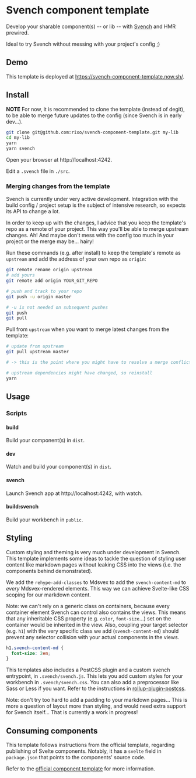 # Svench component template

Develop your sharable component(s) -- or lib -- with [Svench](https://github.com/rixo/svench) and HMR prewired.

Ideal to try Svench without messing with your project's config ;)

## Demo

This template is deployed at https://svench-component-template.now.sh/.

## Install

**NOTE** For now, it is recommended to clone the template (instead of degit), to be able to merge future updates to the config (since Svench is in early dev...).

```bash
git clone git@github.com:rixo/svench-component-template.git my-lib
cd my-lib
yarn
yarn svench
```

Open your browser at http://localhost:4242.

Edit a `.svench` file in `./src`.

### Merging changes from the template

Svench is currently under very active development. Integration with the build config / project setup is the subject of intensive research, so expects its API to change a lot.

In order to keep up with the changes, I advice that you keep the template's repo as a remote of your project. This way you'll be able to merge upstream changes. Ah! And maybe don't mess with the config too much in your project or the merge may be... hairy!

Run these commands (e.g. after install) to keep the template's remote as `upstream` and add the address of your own repo as `origin`:

```bash
git remote rename origin upstream
# add yours
git remote add origin YOUR_GIT_REPO

# push and track to your repo
git push -u origin master

# -u is not needed on subsequent pushes
git push
git pull
```

Pull from `upstream` when you want to merge latest changes from the template:

```bash
# update from upstream
git pull upstream master

# -> this is the point where you might have to resolve a merge conflict or two...

# upstream dependencies might have changed, so reinstall
yarn
```

## Usage

### Scripts

#### build

Build your component(s) in `dist`.

#### dev

Watch and build your component(s) in `dist`.

#### svench

Launch Svench app at http://localhost:4242, with watch.

#### build:svench

Build your workbench in `public`.

## Styling

Custom styling and theming is very much under development in Svench. This template implements some ideas to tackle the question of styling user content like markdown pages without leaking CSS into the views (i.e. the components behind demonstrated).

We add the `rehype-add-classes` to Mdsvex to add the `svench-content-md` to _every_ Mdsvex-rendered elements. This way we can achieve Svelte-like CSS scoping for our markdown content.

Note: we can't rely on a generic class on containers, because every container element Svench can control also contains the views. This means that any inheritable CSS property (e.g. `color`, `font-size`...) set on the container would be inherited in the view. Also, coupling your target selector (e.g. `h1`) with the very specific class we add (`svench-content-md`) should prevent any selector collision with your actual components in the views.

```css
h1.svench-content-md {
  font-size: 2em;
}
```

This templates also includes a PostCSS plugin and a custom svench entrypoint, in `.svench/svench.js`. This lets you add custom styles for your workbench in `.svench/svench.css`. You can also add a preprocessor like Sass or Less if you want. Refer to the instructions in [rollup-plugin-postcss](https://github.com/egoist/rollup-plugin-postcss#with-sassstylusless).

Note: don't try too hard to add a padding to your markdown pages... This is more a question of layout more than styling, and would need extra support for Svench itself... That is currently a work in progress!

## Consuming components

This template follows instructions from the official template, regarding publishing of Svelte components. Notably, it has a `svelte` field in `package.json` that points to the components' source code.

Refer to the [official component template](https://github.com/sveltejs/component-template#consuming-components) for more information.
